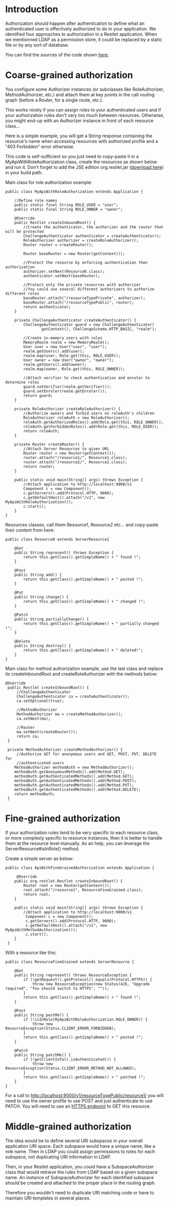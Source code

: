 # Introduction

Authorization should happen after authentication to define what an
authenticated user is effectively authorized to do in your application.
We identified four approaches to authorization in a Restlet application.
When we mentionned LDAP as a permission store, it could be replaced by a
static file or by any sort of database.

You can find the sources of the code shown [here](/technical-resources/restlet-framework/archives/examples/authorization/${restlet-version-minor}/sources.zip).

# Coarse-grained authorization

You configure some Authorizer instances (or subclasses like
RoleAuthorizer, MethodAuthorizer, etc.) and attach them at key points in
the call routing graph (before a Router, for a single route, etc.).

This works nicely if you can assign roles to your authenticated users
and if your authorization rules don't vary too much between resources.
Otherwise, you might end-up with an Authorizer instance in front of each
resource class...

Here is a simple example, you will get a String response containing the
resource's name when accessing resources with authorized profile and
a "403 Forbidden" error otherwise.

This code is self-sufficient so you just need to copy-paste it in a
MyApiWithRoleAuthorization class, create the resources as shown below
and run it. Don't forget to add the JSE edition org.restlet.jar
([download here](http://restlet.com/downloads/current#release=stable&edition=jse))
in your build path.

Main class for role authorization example:

<pre class="language-java"><code class="language-java">public class MyApiWithRoleAuthorization extends Application {

    //Define role names
    public static final String ROLE_USER = "user";
    public static final String ROLE_OWNER = "owner";

    @Override
    public Restlet createInboundRoot() {
        //Create the authenticator, the authorizer and the router that will be protected
        ChallengeAuthenticator authenticator = createAuthenticator();
        RoleAuthorizer authorizer = createRoleAuthorizer();
        Router router = createRouter();

    	Router baseRouter = new Router(getContext());

        //Protect the resource by enforcing authentication then authorization
        authorizer.setNext(Resource0.class);
        authenticator.setNext(baseRouter);

    	//Protect only the private resources with authorizer
    	//You could use several different authorizers to authorize different roles
    	baseRouter.attach("/resourceTypePrivate", authorizer);
    	baseRouter.attach("/resourceTypePublic", router);
        return authenticator;
    }

    private ChallengeAuthenticator createAuthenticator() {
        ChallengeAuthenticator guard = new ChallengeAuthenticator(
                getContext(), ChallengeScheme.HTTP_BASIC, "realm");

        //Create in-memory users with roles
        MemoryRealm realm = new MemoryRealm();
        User user = new User("user", "user");
        realm.getUsers().add(user);
        realm.map(user, Role.get(this, ROLE_USER));
        User owner = new User("owner", "owner");
        realm.getUsers().add(owner);
        realm.map(owner, Role.get(this, ROLE_OWNER));

        //Attach verifier to check authentication and enroler to determine roles
        guard.setVerifier(realm.getVerifier());
        guard.setEnroler(realm.getEnroler());
        return guard;
    }

    private RoleAuthorizer createRoleAuthorizer() {
    	//Authorize owners and forbid users on roleAuth's children
    	RoleAuthorizer roleAuth = new RoleAuthorizer();
    	roleAuth.getAuthorizedRoles().add(Role.get(this, ROLE_OWNER));
    	roleAuth.getForbiddenRoles().add(Role.get(this, ROLE_USER));
    	return roleAuth;
    }

    private Router createRouter() {
        //Attach Server Resources to given URL
        Router router = new Router(getContext());
        router.attach("/resource1/", Resource1.class);
        router.attach("/resource2/", Resource2.class);
        return router;
    }

    public static void main(String[] args) throws Exception {
        //Attach application to http://localhost:9000/v1
        Component c = new Component();
        c.getServers().add(Protocol.HTTP, 9000);
        c.getDefaultHost().attach("/v1", new MyApiWithRoleAuthorization());
        c.start();
    }
}
</code></pre>

Resources classes, call them Resource1, Resource2 etc... and copy-paste
their content from here:

<pre class="language-java"><code class="language-java">public class Resource0 extends ServerResource{

    @Get
	public String represent() throws Exception {
		return this.getClass().getSimpleName() + " found !";
	}

	@Post
	public String add() {
		return this.getClass().getSimpleName() + " posted !";
	}

	@Put
	public String change() {
		return this.getClass().getSimpleName() + " changed !";
	}

	@Patch
	public String partiallyChange() {
		return this.getClass().getSimpleName() + " partially changed !";
	}

	@Delete
	public String destroy() {
		return this.getClass().getSimpleName() + " deleted!";
	}
}
</code></pre>

Main class for method authorization example, use the last class and replace
its createInboundRoot and createRoleAuthorizer with the methods below:

<pre class="language-java"><code class="language-java">@Override
 public Restlet createInboundRoot() {
     //ChallengeAuthenticator
     ChallengeAuthenticator ca = createAuthenticator();
     ca.setOptional(true);

     //MethodAuthorizer
     MethodAuthorizer ma = createMethodAuthorizer();
     ca.setNext(ma);

     //Router
     ma.setNext(createRouter());
     return ca;
 }

 private MethodAuthorizer createMethodAuthorizer() {
     //Authorize GET for anonymous users and GET, POST, PUT, DELETE for
     //authenticated users
 	MethodAuthorizer methodAuth = new MethodAuthorizer();
 	methodAuth.getAnonymousMethods().add(Method.GET);
 	methodAuth.getAuthenticatedMethods().add(Method.GET);
 	methodAuth.getAuthenticatedMethods().add(Method.POST);
 	methodAuth.getAuthenticatedMethods().add(Method.PUT);
 	methodAuth.getAuthenticatedMethods().add(Method.DELETE);
 	return methodAuth;
 }
</code></pre>

# Fine-grained authorization

If your authorization rules tend to be very specific to each resource
class, or more complexly specific to resource instances, then it is
better to handle them at the resource level manually. As an help, you
can leverage the ServerResource\#isInRole() method.

Create a simple server as below:

<pre class="language-java"><code class="language-java">public class ApiWithFineGrainedAuthorization extends Application {

     @Override
 	public org.restlet.Restlet createInboundRoot() {
 		Router root = new Router(getContext());
 		root.attach("/resource1", ResourceFineGrained.class);
 		return root;
 	}

 	public static void main(String[] args) throws Exception {
 		//Attach application to http://localhost:9000/v1
         Component c = new Component();
         c.getServers().add(Protocol.HTTP, 9000);
         c.getDefaultHost().attach("/v1", new MyApiWithMethodAuthorization());
         c.start();
 	}
 }
</code></pre>

With a resource like this:

<pre class="language-java"><code class="language-java">public class ResourceFineGrained extends ServerResource {

    @Get
    public String represent() throws ResourceException {
		if (!getRequest().getProtocol().equals(Protocol.HTTPS)) {
			throw new ResourceException(new Status(426, "Upgrade required", "You should switch to HTTPS", ""));
		}
        return this.getClass().getSimpleName() + " found !";
	}

	@Post
	public String postMe() {
		if (!isInRole(MyApiWithRoleAuthorization.ROLE_OWNER)) {
			throw new ResourceException(Status.CLIENT_ERROR_FORBIDDEN);
		}
		return this.getClass().getSimpleName() + " posted !";
	}

	@Patch
	public String patchMe() {
		if (!getClientInfo().isAuthenticated()) {
			throw new ResourceException(Status.CLIENT_ERROR_METHOD_NOT_ALLOWED);
		}
		return this.getClass().getSimpleName() + " patched !";
	}
}
</code></pre>

For a call to [http://localhost:9000/v1/resourceTypePublic/resource1/](http://localhost:9000/v1/resourceTypePublic/resource1/)
you will need to use the owner profile to use POST and just authenticate to use PATCH.
You will need to use an
[HTTPS endpoint](http://restlet.com/learn/guide/${restlet-version-minor}/core/security/https)
to GET this resource.

# Middle-grained authorization

The idea would be to define several URI subspaces in your overall
application URI space. Each subspace would have a unique name, like a
role name. Then in LDAP you could assign permissions to roles for each
subspace, not duplicating URI information in LDAP.

Then, in your Restlet application, you could have a SubspaceAuthorizer
class that would retrieve the rules from LDAP based on a given subspace
name. An instance of SubspaceAuthorizer for each identified subspace
should be created and attached to the proper place in the routing graph.

Therefore you wouldn't need to duplicate URI matching code or have to
maintain URI templates in several places.

